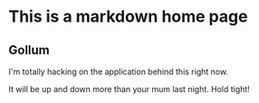 # This is a markdown home page

## Gollum

I'm totally hacking on the application behind this right now.

It will be up and down more than your mum last night. Hold tight!